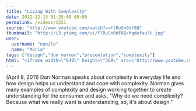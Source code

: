 ```yaml
---
title: "Living With Complexity"
date: 2012-12-15 01:25:08 00:00
permalink: /videos/1551
source: "http://www.youtube.com/watch?v=flRuSn0df8Q"
thumbnail: "http://i3.ytimg.com/vi/flRuSn0df8Q/hqdefault.jpg"
user:
  username: "nunile"
  name: "Maria"
tags: ["design","don norman","presentation","complexity"]
html: "<iframe width=\"640\" height=\"360\" src=\"http://www.youtube.com/embed/flRuSn0df8Q?wmode=transparent&fs=1&feature=oembed\" frameborder=\"0\" allowfullscreen></iframe>"
---
```


(April 8, 2011) Don Norman speaks about complexity in everyday life and how design helps us understand and cope with complexity. Norman gives many examples of complexity and design working together to create understanding for the consumer and asks, "Why do we need complexity? Because what we really want is understanding, so, it's about design."